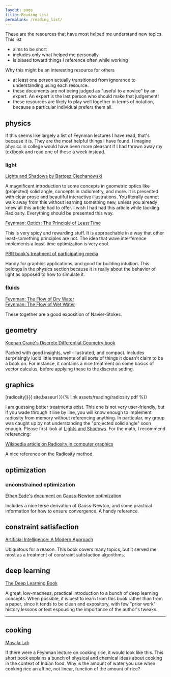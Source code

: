 ```yaml
---
layout: page
title: Reading List
permalink: /reading_list/
---
```




These are the resources that have most helped me understand new topics.  This list
* aims to be short
* includes only what helped me personally
* is biased toward things I reference often while working

Why this might be an interesting resource for others
* at least one person actually transitioned from ignorance to understanding using each resource.
* these documents are not being judged as "useful to a novice" by an expert.  An expert is the last person who should make that judgement!
* these resources are likely to play well together in terms of notation, because a particular individual prefers them all.

## physics

If this seems like largely a list of Feynman lectures I have read, that's because it is.  They are the most helpful things I have found.  I imagine physics in college would have been more pleasant if I had thrown away my textbook and read one of these a week instead.

### light

[Lights and Shadows by Bartosz Ciechanowski](https://ciechanow.ski/lights-and-shadows/)

A magnificent introduction to some concepts in geometric optics like (projected) solid angle, concepts in radiometry, and more.  It is presented with clear prose and beautiful interactive illustrations.  You literally cannot walk away from this without learning something new, unless you already knew all this article had to offer.  I wish I had had this article while tackling Radiosity.  Everything should be presented this way.

[Feynman: Optics: The Principle of Least Time](https://www.feynmanlectures.caltech.edu/I_26.html)

This is very spicy and rewarding stuff.  It is approachable in a way that other least-something principles are not.  The idea that wave interference implements a least-time optimization is very cool.

[PBR book's treatment of participating media](https://www.pbr-book.org/3ed-2018/Volume_Scattering/Volume_Scattering_Processes)

Handy for graphics applications, and good for building intuition.  This belongs in the physics section because it is really about the behavior of light as opposed to how to simulate it.


### fluids

[Feynman: The Flow of Dry Water](https://www.feynmanlectures.caltech.edu/II_40.html)\
[Feynman: The Flow of Wet Water](https://www.feynmanlectures.caltech.edu/II_41.html)

These together are a good exposition of Navier-Stokes.  

## geometry

[Keenan Crane's Discrete Differential Geometry book](https://www.cs.cmu.edu/~kmcrane/Projects/DDG/paper.pdf)

Packed with good insights, well-illustrated, and compact.  Includes surprisingly lucid little treatments of all sorts of things it doesn't claim to be a book on.  For instance, it contains a nice treatment on some basics of vector calculus, before applying these to the discrete setting.

## graphics

[radiosity]({{ site.baseurl }}{% link assets/reading/radiosity.pdf %}) 

I am guessing better treatments exist.  This one is not very user-friendly, but if you wade through it line by line, you will know enough to implement radiosity from memory without referencing anything.  In particular, my group was caught up by not understanding the "projected solid angle" soon enough.  Please first look at [Lights and Shadows](https://ciechanow.ski/lights-and-shadows/).  For the math, I recommend referencing:

[Wikipedia article on Radiosity in computer graphics](https://en.wikipedia.org/wiki/Radiosity_(computer_graphics))

A nice reference on the Radiosity method.


## optimization

### unconstrained optimization

[Ethan Eade's document on Gauss-Newton optimization](http://ethaneade.com/optimization.pdf)

Includes a nice terse derivation of Gauss-Newton, and some practical information for how to ensure convergence.  A handy reference.

## constraint satisfaction

[Artificial Intelligence: A Modern Approach](http://aima.cs.berkeley.edu/)

Ubiquitous for a reason.  This book covers many topics, but it served me most as a treatment of constraint satisfaction algorithms.

## deep learning

[The Deep Learning  Book](https://www.deeplearningbook.org/) 

A great, low-madness, practical introduction to a bunch of deep learning concepts.  When possible, it is best to learn from this book rather than from a paper, since it tends to be clean and expository, with few "prior work" history lessons or text espousing the importance of the author's tweaks.

---

## cooking

[Masala Lab](https://www.amazon.com/dp/B0756WQVKR/ref=dp-kindle-redirect?_encoding=UTF8&btkr=1)

If there were a Feynman lecture on cooking rice, it would look like this.  This short book explains a bunch of physical and chemical ideas about cooking in the context of Indian food.  Why is the amount of water you use when cooking rice an affine, not linear, function of the amount of rice?